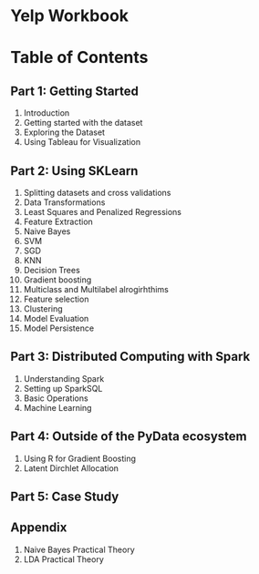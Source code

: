 # Yelp Workbook

# Table of Contents
## Part 1: Getting Started
1. Introduction
2. Getting started with the dataset
3. Exploring the Dataset
4. Using Tableau for Visualization

## Part 2: Using SKLearn
1. Splitting datasets and cross validations
2. Data Transformations
3. Least Squares and Penalized Regressions
4. Feature Extraction
5. Naive Bayes
6. SVM
7. SGD
8. KNN
8. Decision Trees
9. Gradient boosting
10. Multiclass and Multilabel alrogirhthims
11. Feature selection
12. Clustering
13. Model Evaluation
14. Model Persistence

## Part 3: Distributed Computing with Spark
1. Understanding Spark
2. Setting up SparkSQL
2. Basic Operations
4. Machine Learning 

## Part 4: Outside of the PyData ecosystem
1. Using R for Gradient Boosting
2. Latent Dirchlet Allocation

## Part 5: Case Study

## Appendix
1. Naive Bayes Practical Theory
2. LDA Practical Theory